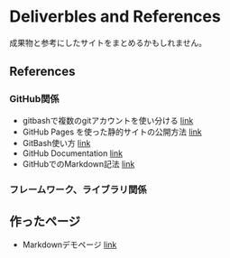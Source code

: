 Deliverbles and References
======================
成果物と参考にしたサイトをまとめるかもしれません。  

References
------
### GitHub関係 ###
+ gitbashで複数のgitアカウントを使い分ける [link](https://qiita.com/0084ken/items/f4a8b0fbff135a987fea)
+ GitHub Pages を使った静的サイトの公開方法 [link](https://www.tam-tam.co.jp/tipsnote/html_css/post11245.html)
+ GitBash使い方 [link](https://backlog.com/ja/git-tutorial/)
+ GitHub Documentation [link](https://docs.github.com/ja)
+ GitHubでのMarkdown記法 [link](https://docs.github.com/ja/github/writing-on-github/getting-started-with-writing-and-formatting-on-github/basic-writing-and-formatting-syntax)

### フレームワーク、ライブラリ関係 ###

作ったページ
------
+ Markdownデモページ [link](./md-demo.md)
